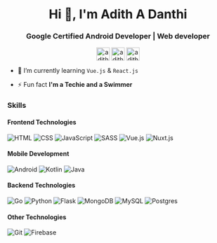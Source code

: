 <h1 align="center">Hi 👋, I'm Adith A Danthi</h1>
<h3 align="center">Google Certified Android Developer | Web developer</h3>
<p align="center">
  <a href="https://gitlab.com/adith_danthi" target="blank"><img align="center" src="https://user-images.githubusercontent.com/39412016/103199517-07427680-4911-11eb-87db-a97beee8efcc.png" alt="adith_danthi" height="30" width="30" /></a>
  <a href="https://linkedin.com/in/adith-a-danthi" target="blank"><img align="center" src="https://user-images.githubusercontent.com/39412016/103199605-378a1500-4911-11eb-85ab-7d4370abbf5f.png" alt="adith-a-danthi" height="30" width="30" /></a>
  <a href="https://www.hackerrank.com/adith_danthi" target="blank"><img align="center" src="https://user-images.githubusercontent.com/39412016/103199607-38bb4200-4911-11eb-9cf4-91d859f8061c.png" alt="adith_danthi" height="30" width="30" /></a>
</p>



- 🌱 I’m currently learning `Vue.js` & `React.js`

- ⚡ Fun fact **I'm a Techie and a Swimmer**


### Skills
#### Frontend Technologies
![HTML](https://img.shields.io/badge/HTML-black?style=for-the-badge&logo=HTML5)
![CSS](https://img.shields.io/badge/CSS-black?style=for-the-badge&logo=CSS3&logoColor=1572B6)
![JavaScript](https://img.shields.io/badge/JavaScript-black?style=for-the-badge&logo=javascript)
![SASS](https://img.shields.io/badge/SASS-black?style=for-the-badge&logo=SASS)
![Vue.js](https://img.shields.io/badge/Vue.js-black?style=for-the-badge&logo=Vue.js)
![Nuxt.js](https://img.shields.io/badge/Nuxt.js-black?style=for-the-badge&logo=Nuxt.js)

#### Mobile Development
![Android](https://img.shields.io/badge/Android-black?style=for-the-badge&logo=Android)
![Kotlin](https://img.shields.io/badge/Kotlin-black?style=for-the-badge&logo=Kotlin)
![Java](https://img.shields.io/badge/Java-black?style=for-the-badge&logo=java)

#### Backend Technologies
![Go](https://img.shields.io/badge/Go-black?style=for-the-badge&logo=Go)
![Python](https://img.shields.io/badge/Python-black?style=for-the-badge&logo=Python)
![Flask](https://img.shields.io/badge/Flask-black?style=for-the-badge&logo=Flask)
![MongoDB](https://img.shields.io/badge/MongoDB-black?style=for-the-badge&logo=MongoDB)
![MySQL](https://img.shields.io/badge/MySQL-black?style=for-the-badge&logo=MySQL&logoColor=1E8CBE)
![Postgres](https://img.shields.io/badge/Postgresql-black?style=for-the-badge&logo=Postgresql)

#### Other Technologies
![Git](https://img.shields.io/badge/Git-black?style=for-the-badge&logo=Git)
![Firebase](https://img.shields.io/badge/Firebase-black?style=for-the-badge&logo=Firebase)
